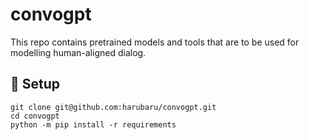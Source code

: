 # convogpt
This repo contains pretrained models and tools that are to be used for modelling human-aligned dialog.

## 🔑 Setup

```shell
git clone git@github.com:harubaru/convogpt.git
cd convogpt
python -m pip install -r requirements
```
